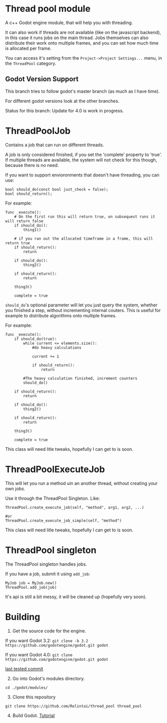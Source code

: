 # Thread pool module

A c++ Godot engine module, that will help you with threading.

It can also work if threads are not available (like on the javascript backend), in this case it runs jobs on the 
main thread. Jobs themselves can also distribute their work onto multiple frames, and you can set how much time 
is allocated per frame.

You can access it's setting from the `Project->Project Settings...` menu, in the `ThreadPool` category.

## Godot Version Support

This branch tries to follow godot's master branch (as much as I have time).

For different godot versions look at the other branches.

Status for this branch: Update for 4.0 is work in progress.

# ThreadPoolJob

Contains a job that can run on different threads.

A job is only considered finished, if you set the 'complete' property to 'true'. If multiple threads are available, 
the system will not check for this though, because there is no need.

If you want to support envioronments that doesn't have threading, you can use:

```
bool should_do(const bool just_check = false);
bool should_return();
```

For example:

```
func _execute():
    # On the first run this will return true, on subsequest runs it will return false
    if should_do():
        thing1()

    # if you ran out the allocated timeframe in a frame, this will return true
    if should_return():
        return

    if should_do():
        thing2()

    if should_return():
        return

    thing3()

    complete = true

```

`should_do`'s optional parameter will let you just query the system, whether you finished a step, without
incrementing internal couters. This is useful for example to distribute algorithms onto multiple frames.

For example:

```
func _execute():
    if should_do(true):
        while current <= elements.size():
            #do heavy calculations

            current += 1

            if should_return():
                return

        #The heavy calculation finished, increment counters
        should_do()
    
    if should_return():
        return

    if should_do():
        thing2()

    if should_return():
        return

    thing3()

    complete = true

```

This class will need litle tweaks, hopefully I can get to is soon.

# ThreadPoolExecuteJob

This will let you run a method uin an another thread, without creating your own jobs.

Use it through the ThreadPool Singleton. Like:

```
ThreadPool.create_execute_job(self, "method", arg1, arg2, ...)

#or
ThreadPool.create_execute_job_simple(self, "method")
```

This class will need litle tweaks, hopefully I can get to is soon.

# ThreadPool singleton

The ThreadPool singleton handles jobs.

If you have a job, submit it using `add_job`:

```
MyJob job = MyJob.new()
ThreadPool.add_job(job)
```

It's api is still a bit messy, it will be cleaned up (hopefully very soon).

# Building

1. Get the source code for the engine.

If you want Godot 3.2:
```git clone -b 3.2 https://github.com/godotengine/godot.git godot```

If you want Godot 4.0:
```git clone https://github.com/godotengine/godot.git godot```

[last tested commit](https://github.com/godotengine/godot/commit/b7e10141197fdd9b0dbc4cfa7890329510d36540)

2. Go into Godot's modules directory.

```
cd ./godot/modules/
```

3. Clone this repository

```
git clone https://github.com/Relintai/thread_pool thread_pool
```

4. Build Godot. [Tutorial](https://docs.godotengine.org/en/latest/development/compiling/index.html)


